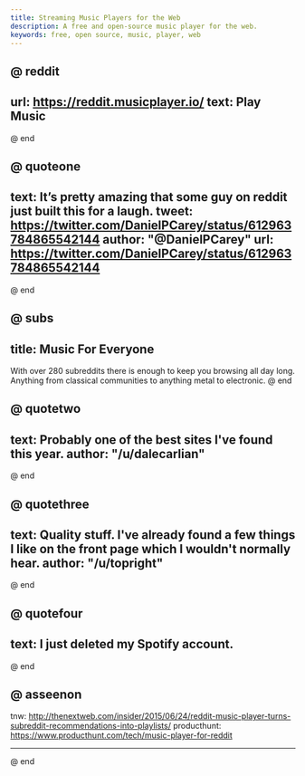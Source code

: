 ```yaml
---
title: Streaming Music Players for the Web
description: A free and open-source music player for the web.
keywords: free, open source, music, player, web
---
```


@ reddit
---
url: https://reddit.musicplayer.io/
text: Play Music
---
@ end


@ quoteone
---
text: It’s pretty amazing that some guy on reddit just built this for a laugh.
tweet: https://twitter.com/DanielPCarey/status/612963784865542144
author: "@DanielPCarey"
url: https://twitter.com/DanielPCarey/status/612963784865542144
---
@ end

@ subs
---
title: Music For Everyone
---
With over 280 subreddits there is enough to keep you browsing all day long.
Anything from classical communities to anything metal to electronic.
@ end

@ quotetwo
---
text: Probably one of the best sites I've found this year.
author: "/u/dalecarlian"
---
@ end

@ quotethree
---
text: Quality stuff. I've already found a few things I like on the front page which I wouldn't normally hear.
author: "/u/topright"
---
@ end

@ quotefour
---
text: I just deleted my Spotify account.
---
@ end

@ asseenon
---
tnw: http://thenextweb.com/insider/2015/06/24/reddit-music-player-turns-subreddit-recommendations-into-playlists/
producthunt: https://www.producthunt.com/tech/music-player-for-reddit

---
@ end
